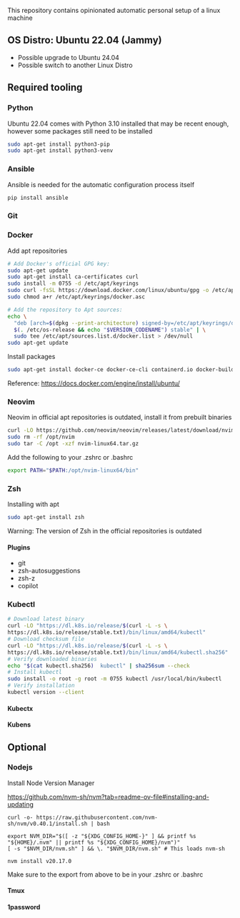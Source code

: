 This repository contains opinionated automatic personal setup of a linux machine

## OS Distro: Ubuntu 22.04 (Jammy)

- Possible upgrade to Ubuntu 24.04
- Possible switch to another Linux Distro

## Required tooling

### Python

Ubuntu 22.04 comes with Python 3.10 installed that may be
recent enough, however some packages still need to be installed

```bash
sudo apt-get install python3-pip
sudo apt-get install python3-venv
```

### Ansible

Ansible is needed for the automatic configuration process itself

```bash
pip install ansible
```

### Git

### Docker

Add apt repositories

```bash
# Add Docker's official GPG key:
sudo apt-get update
sudo apt-get install ca-certificates curl
sudo install -m 0755 -d /etc/apt/keyrings
sudo curl -fsSL https://download.docker.com/linux/ubuntu/gpg -o /etc/apt/keyrings/docker.asc
sudo chmod a+r /etc/apt/keyrings/docker.asc

# Add the repository to Apt sources:
echo \
  "deb [arch=$(dpkg --print-architecture) signed-by=/etc/apt/keyrings/docker.asc] https://download.docker.com/linux/ubuntu \
  $(. /etc/os-release && echo "$VERSION_CODENAME") stable" | \
  sudo tee /etc/apt/sources.list.d/docker.list > /dev/null
sudo apt-get update
```

Install packages

```bash
sudo apt-get install docker-ce docker-ce-cli containerd.io docker-buildx-plugin docker-compose-plugin
```

Reference:
<https://docs.docker.com/engine/install/ubuntu/>

### Neovim

Neovim in official apt repositories is outdated, install it from prebuilt binaries

```bash
curl -LO https://github.com/neovim/neovim/releases/latest/download/nvim-linux64.tar.gz
sudo rm -rf /opt/nvim
sudo tar -C /opt -xzf nvim-linux64.tar.gz
```

Add the following to your .zshrc or .bashrc

```bash
export PATH="$PATH:/opt/nvim-linux64/bin"
```

### Zsh

Installing with apt

```bash
sudo apt-get install zsh
```

Warning: The version of Zsh in the official repositories is outdated

#### Plugins

- git
- zsh-autosuggestions
- zsh-z
- copilot

### Kubectl

```bash
# Download latest binary
curl -LO "https://dl.k8s.io/release/$(curl -L -s \ 
https://dl.k8s.io/release/stable.txt)/bin/linux/amd64/kubectl" 
# Download checksum file
curl -LO "https://dl.k8s.io/release/$(curl -L -s \
https://dl.k8s.io/release/stable.txt)/bin/linux/amd64/kubectl.sha256"
# Verify downloaded binaries
echo "$(cat kubectl.sha256)  kubectl" | sha256sum --check
# Install kubectl
sudo install -o root -g root -m 0755 kubectl /usr/local/bin/kubectl
# Verify installation
kubectl version --client
```

#### Kubectx

#### Kubens

## Optional

### Nodejs

Install Node Version Manager

<https://github.com/nvm-sh/nvm?tab=readme-ov-file#installing-and-updating>

```
curl -o- https://raw.githubusercontent.com/nvm-sh/nvm/v0.40.1/install.sh | bash

export NVM_DIR="$([ -z "${XDG_CONFIG_HOME-}" ] && printf %s "${HOME}/.nvm" || printf %s "${XDG_CONFIG_HOME}/nvm")"
[ -s "$NVM_DIR/nvm.sh" ] && \. "$NVM_DIR/nvm.sh" # This loads nvm-sh

nvm install v20.17.0
```

Make sure to the export from above to be in your .zshrc or .bashrc

#### Tmux

#### 1password
